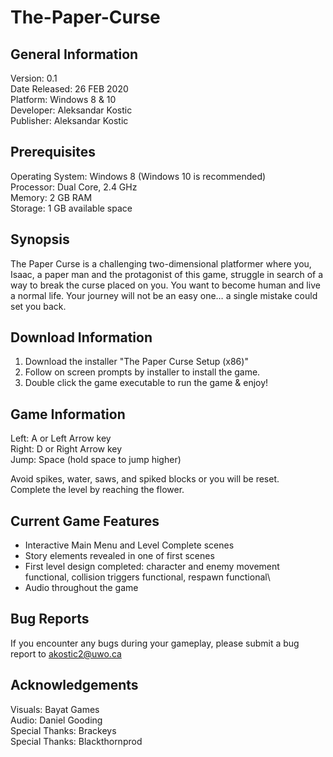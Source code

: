 # The-Paper-Curse

General Information
--------------------

Version: 0.1\
Date Released: 26 FEB 2020\
Platform: Windows 8 & 10\
Developer: Aleksandar Kostic\
Publisher: Aleksandar Kostic

Prerequisites
--------------------

Operating System: Windows 8 (Windows 10 is recommended)\
Processor: Dual Core, 2.4 GHz\
Memory: 2 GB RAM\
Storage: 1 GB available space

Synopsis
--------------------

The Paper Curse is a challenging two-dimensional platformer where you, Isaac, a paper man and the protagonist of this game, struggle in search of a way to break the curse placed on you. You want to become human and live a normal life. Your journey will not be an easy one… a single mistake could set you back.

Download Information
--------------------

1. Download the installer "The Paper Curse Setup (x86)"
2. Follow on screen prompts by installer to install the game.
3. Double click the game executable to run the game & enjoy!

Game Information
--------------------

Left: A or Left Arrow key\
Right: D or Right Arrow key\
Jump: Space (hold space to jump higher)

Avoid spikes, water, saws, and spiked blocks or you will be reset.\
Complete the level by reaching the flower.

Current Game Features
--------------------

- Interactive Main Menu and Level Complete scenes
- Story elements revealed in one of first scenes
- First level design completed: character and enemy movement functional, collision triggers functional, respawn functional\
- Audio throughout the game

Bug Reports
--------------------

If you encounter any bugs during your gameplay, please submit a bug report to akostic2@uwo.ca

Acknowledgements
--------------------

Visuals: Bayat Games\
Audio: Daniel Gooding\
Special Thanks: Brackeys\
Special Thanks: Blackthornprod
